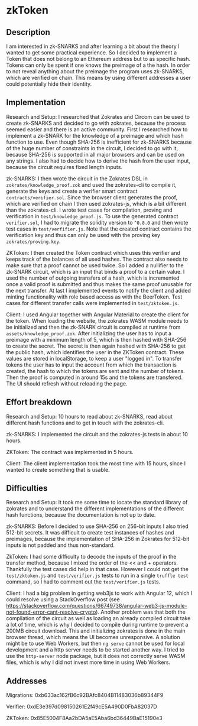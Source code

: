 zkToken
================

Description
-----------
I am interested in zk-SNARKS and after learning a bit about the theory I wanted to get some practical experience. So I decided to implement a Token that does not belong to an Ethereum address but to as specific hash. Tokens can only be spent if one knows the preimage of a the hash. In order to not reveal anything about the preimage the program uses zk-SNARKS, which are verified on chain. This means by using different addresses a user could potentially hide their identity.

Implementation
--------------
Research and Setup: I researched that Zokrates and Circom can be used to create zk-SNARKS and decided to go with zokrates, because the process seemed easier and there is an active community. First I researched how to implement a zk-SNARK for the knowledge of a preimage and which hash function to use. Even though SHA-256 is inefficient for zk-SNARKS because of the huge number of constraints in the circuit, I decided to go with it, because SHA-256 is supported in all major browsers and can be used on any strings. I also had to decide how to derive the hash from the user input, because the circuit requires fixed length inputs.

zk-SNARKS: I then wrote the circuit in the Zokrates DSL in `zokrates/knowledge_proof.zok` and used the zokrates-cli to compile it, generate the keys and create a verifier smart contract `contracts/verifier.sol`. Since the browser client generates the proof, which are verified on chain I then used zokrates-js, which is a bit different than the zokrates-cli. I wrote test cases for compilation, proving and verification in `test/knowledge_proof.js`. To use the generated contract `verifier.sol`, I had to migrate the solidity version to `^0.8.0` and then wrote test cases in `test/verfifier.js`. Note that the created contract contains the verification key and thus can only be used with the proving key `zokrates/proving.key`.

ZKToken: I then created the Token contract which uses this verifier and keeps track of the balances of all used hashes. The contract also needs to make sure that a proof cannot be used twice. So I added a nullifier to the zk-SNARK circuit, which is an input that binds a proof to a certain value. I used the number of outgoing transfers of a hash, which is incremented once a valid proof is submitted and thus makes the same proof unusable for the next transfer. At last I implemented events to notify the client and added minting functionality with role based access as with the BeerToken. Test cases for different transfer calls were implemented in `test/zktoken.js`.

Client: I used Angular together with Angular Material to create the client for the token. When loading the website, the zokrates WASM module needs to be initialized and then the zk-SNARK circuit is compiled at runtime from `assets/knowledge_proof.zok`. After initializing the user has to input a preimage with a minimum length of 5, which is then hashed with SHA-256 to create the secret. The secret is then again hashed with SHA-256 to get the public hash, which identifies the user in the ZKToken contract. These values are stored in localStorage, to keep a user "logged in". To transfer tokens the user has to input the account from which the transaction is created, the hash to which the tokens are sent and the number of tokens. Then the proof is computed in around 15s and the tokens are transfered. The UI should refresh without reloading the page.

Effort breakdown
------------------
Research and Setup: 10 hours to read about zk-SNARKS, read about different hash functions and to get in touch with the zokrates-cli.

zk-SNARKS: I implemented the circuit and the zokrates-js tests in about 10 hours.

ZKToken: The contract was implemented in 5 hours.

Client: The client implementation took the most time with 15 hours, since I wanted to create something that is usable.

Difficulties
------------
Research and Setup: It took me some time to locate the standard library of zokrates and to understand the different implementations of the different hash functions, because the documentation is not up to date.

zk-SNARKS: Before I decided to use SHA-256 on 256-bit inputs I also tried 512-bit secrets. It was difficult to create test instances of hashes and preimages, because the implementation of SHA-256 in Zokrates for 512-bit inputs is not padded and thus non-standard.

ZkToken: I had some difficulty to decode the inputs of the proof in the transfer method, because I mixed the order of the << and + operators. Thankfully the test cases did help in that case. However I could not get the `test/zktoken.js` and `test/verifier.js` tests to run in a single `truffle test` command, so I had to comment out the `test/verifier.js` tests.

Client: I had a big problem in getting web3js to work with Angular 12, which I could resolve using a StackOverflow post (see <https://stackoverflow.com/questions/66749738/angular-web3-js-module-not-found-error-cant-resolve-crypto>). Another problem was that both the compilation of the circuit as well as loading an already compiled circuit take a lot of time, which is why I decided to compile during runtime to prevent a 200MB circuit download. This and initializing zokrates is done in the main browser thread, which means the UI becomes unresponsive. A solution might be to use Web Workers, but then `ng serve` cannot be used for local development and a http server needs to be started another way. I tried to use the `http-server` node package, but it does not correctly serve WASM files, which is why I did not invest more time in using Web Workers.

Addresses
---------
Migrations: 0xb633ac162fB6c92BAfc8404B11483036b89344F9

Verifier: 0xdE3e397d098150261E2f49cE5A490D0FbA82037D

ZKToken: 0x85E5004F8Aa2bDA5aE5Aba6bd36449BaE15190e3